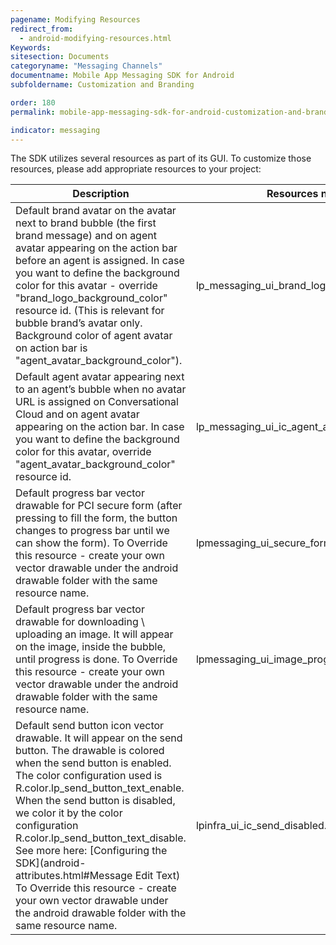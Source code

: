 ```yaml
---
pagename: Modifying Resources
redirect_from:
  - android-modifying-resources.html
Keywords:
sitesection: Documents
categoryname: "Messaging Channels"
documentname: Mobile App Messaging SDK for Android
subfoldername: Customization and Branding

order: 180
permalink: mobile-app-messaging-sdk-for-android-customization-and-branding-modifying-resources.html

indicator: messaging
---
```


The SDK utilizes several resources as part of its GUI. To customize those resources, please add appropriate resources to your project:

<table>
<thead>
  <tr>
    <th>Description</th>
    <th>Resources name</th>
  </tr>
</thead>
<tbody>
  <tr>
    <td>Default brand avatar on the avatar next to brand bubble (the first brand message) and on agent avatar appearing on the action bar before an agent is assigned. In case you want to define the background color for this avatar - override "brand_logo_background_color" resource id. (This is relevant for bubble brand’s avatar only. Background color of agent avatar on action bar is "agent_avatar_background_color").</td>
    <td>lp_messaging_ui_brand_logo </td>
  </tr>


  <tr>
    <td>Default agent avatar appearing next to an agent’s bubble when no avatar URL is assigned on Conversational Cloud and on agent avatar appearing on the action bar.  In case you want to define the background color for this avatar, override "agent_avatar_background_color" resource id. </td>
    <td>lp_messaging_ui_ic_agent_avatar</td>
  </tr>


  <tr>
    <td>Default progress bar vector drawable for PCI secure form (after pressing to fill the form, the button changes to progress bar until we can show the form).
    To Override this resource - create your own vector drawable under the android drawable folder with the same resource name.
   </td>
    <td>lpmessaging_ui_secure_form_progress_bar.xml</td>
  </tr>


  <tr>
    <td>Default progress bar vector drawable for downloading \ uploading an image. It will appear on the image, inside the bubble, until progress is done.  
    To Override this resource - create your own vector drawable under the android drawable folder with the same resource name.
   </td>
    <td>lpmessaging_ui_image_progress_bar.xml</td>
  </tr>

  <tr>
    <td>Default send button icon vector drawable. It will appear on the send button.
    The drawable is colored when the send button is enabled. The color configuration used is R.color.lp_send_button_text_enable. When the send button is disabled, we color it by the color configuration R.color.lp_send_button_text_disable. See more here: [Configuring the SDK](android-attributes.html#Message Edit Text)
    To Override this resource - create your own vector drawable under the android drawable folder with the same resource name.
   </td>
    <td>lpinfra_ui_ic_send_disabled.xml</td>
  </tr>
</tbody>
</table>
